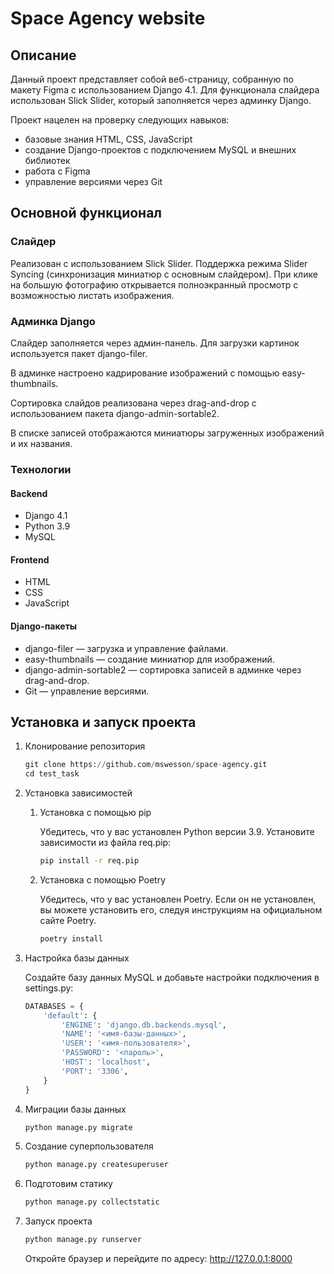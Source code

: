# Space Agency website

## Описание

Данный проект представляет собой веб-страницу, собранную по макету Figma с использованием Django 4.1. Для функционала слайдера использован Slick Slider, который заполняется через админку Django.

Проект нацелен на проверку следующих навыков:

- базовые знания HTML, CSS, JavaScript
- создание Django-проектов с подключением MySQL и внешних библиотек
- работа с Figma
- управление версиями через Git

## Основной функционал

### Слайдер

Реализован с использованием Slick Slider.
Поддержка режима Slider Syncing (синхронизация миниатюр с основным слайдером).
При клике на большую фотографию открывается полноэкранный просмотр с возможностью листать изображения.

### Админка Django

Слайдер заполняется через админ-панель.
Для загрузки картинок используется пакет django-filer.

В админке настроено кадрирование изображений с помощью easy-thumbnails.

Сортировка слайдов реализована через drag-and-drop с использованием пакета django-admin-sortable2.

В списке записей отображаются миниатюры загруженных изображений и их названия.

### Технологии

#### Backend

- Django 4.1
- Python 3.9
- MySQL

#### Frontend

- HTML
- CSS
- JavaScript

#### Django-пакеты

- django-filer — загрузка и управление файлами.
- easy-thumbnails — создание миниатюр для изображений.
- django-admin-sortable2 — сортировка записей в админке через drag-and-drop.
- Git — управление версиями.

## Установка и запуск проекта

1. Клонирование репозитория

    ```python
    git clone https://github.com/mswesson/space-agency.git
    cd test_task
    ```

2. Установка зависимостей

    1. Установка с помощью pip

        Убедитесь, что у вас установлен Python версии 3.9. Установите зависимости из файла req.pip:

        ```bash
        pip install -r req.pip
        ```

    2. Установка с помощью Poetry

        Убедитесь, что у вас установлен Poetry. Если он не установлен, вы можете установить его, следуя инструкциям на официальном сайте Poetry.

        ```bash
        poetry install
        ```

3. Настройка базы данных

    Создайте базу данных MySQL и добавьте настройки подключения в settings.py:

    ```python
    DATABASES = {
        'default': {
            'ENGINE': 'django.db.backends.mysql',
            'NAME': '<имя-базы-данных>',
            'USER': '<имя-пользователя>',
            'PASSWORD': '<пароль>',
            'HOST': 'localhost',
            'PORT': '3306',
        }
    }
    ```

4. Миграции базы данных

    ```bash
    python manage.py migrate
    ```

5. Создание суперпользователя

    ```bash
    python manage.py createsuperuser
    ```

6. Подготовим статику

    ```bash
    python manage.py collectstatic
    ```

7. Запуск проекта

    ```bash
    python manage.py runserver
    ```

    Откройте браузер и перейдите по адресу: <http://127.0.0.1:8000>
